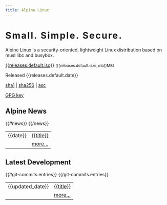 ```yaml
---
title: Alpine Linux
---
```


<div class="widebar">
 <div class="block-left block-center">
   <h1 style="letter-spacing: 0.1em;">Small. Simple. Secure.</h1>
   <p>
    Alpine Linux is a security-oriented, lightweight Linux distribution
    based on musl libc and busybox.
   </p>
 </div>
 <div class="block-left block-center">
   <span class="icon-download" style="font-size:400%; color:green;"></span>
   <p>
    <a href="{{releases.default.iso_url}}">{{releases.default.iso}}</a>
    <small>({{releases.default.size_mb}}MB)</small>
   </p>
   <div class="block-small">
    <p>Released {{releases.default.date}}</p>
    <p>
     <a title="{{releases.default.sha1}}"
	href="{{releases.default.sha1_url}}">sha1</a>
     |
     <a title="{{releases.default.sha256}}"
	href="{{releases.default.sha256_url}}">sha256</a>
     |
     <a title="GPG signature"
	href="{{releases.default.asc_url}}">asc</a>
    </p>
    <p>
     <a title="fingerprint: 0482 D840 22F5 2DF1 C4E7  CD43 293A CD09 07D9 495A"
        href="keys/ncopa.asc">GPG key</a>
    </p>
   </div>
 </div>
 <p></p>
</div>

<div>
 <div class="block-left">
  <h2><a href="atom.xml"><span class="icon-rss-square"></span></a> Alpine News</h2>
  <table>
   {{#news}}
   <tr><td><time>{{date}}</time></td><td><a href="posts/{{html}}">{{title}}</a></td></tr>
   {{/news}}
   <tr><td>&nbsp;</td><td><a href="posts/">more...</a></td></tr>
  </table>
 </div>
 <div class="block-left">
  <h2><span class="icon-git-square"></span> Latest Development</h2>
  <table>
   {{#git-commits.entries}}
   <tr>
    <td><time datetime="{{updated}}">{{updated_date}}</time></td>
    <td><a href="{{{link}}}">{{title}}</a></td>
   </tr>
   {{/git-commits.entries}}
   <tr><td>&nbsp;</td><td><a href="http://git.alpinelinux.org/cgit/aports/log">more...</a></td></tr>
 </table>
 </div>
</div>

